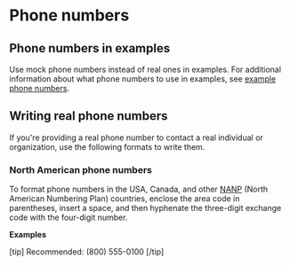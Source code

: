 # Phone numbers

## Phone numbers in examples

Use mock phone numbers instead of real ones in examples. For additional information about what phone numbers to use in examples, see [example phone numbers]().  

## Writing real phone numbers

If you're providing a real phone number to contact a real individual or organization, use the following formats to write them.

### North American phone numbers

To format phone numbers in the USA, Canada, and other [NANP]() (North American Numbering Plan) countries, enclose the area code in parentheses, insert a space, and then hyphenate the three-digit exchange code with the four-digit number.

**Examples**  

[tip] Recommended: (800) 555-0100 [/tip]  
